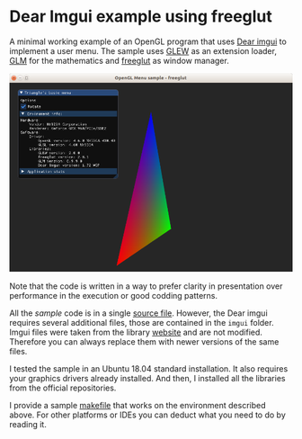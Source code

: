# Dear Imgui example using freeglut

A minimal working example of an OpenGL program that uses [Dear imgui](http://github.com/ocornut/imgui) to implement a user menu. The sample uses [GLEW](http://glew.sourceforge.net/) as an extension loader, [GLM](http://glm.g-truc.net/) for the mathematics and [freeglut](http://freeglut.sourceforge.net/) as window manager.

![Freeglut Menu](../img/menuGlut.png)

Note that the code is written in a way to prefer clarity in presentation over performance in the execution or good codding patterns.

All the *sample* code is in a single [source file](glutImgui.cpp). However, the Dear imgui requires several additional files, those are contained in the `imgui` folder. Imgui files were taken from the library [website](http://github.com/ocornut/imgui) and are not modified. Therefore you can always replace them with newer versions of the same files.

I tested the sample in an Ubuntu 18.04 standard installation. It also requires your graphics drivers already installed. And then, I installed all the libraries from the official repositories.

I provide a sample [makefile](Makefile) that works on the environment described above. For other platforms or IDEs you can deduct what you need to do by reading it.
